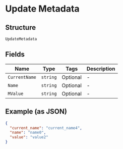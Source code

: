 
# Update Metadata

## Structure

`UpdateMetadata`

## Fields

| Name | Type | Tags | Description |
|  --- | --- | --- | --- |
| `CurrentName` | `string` | Optional | - |
| `Name` | `string` | Optional | - |
| `MValue` | `string` | Optional | - |

## Example (as JSON)

```json
{
  "current_name": "current_name4",
  "name": "name0",
  "value": "value2"
}
```


